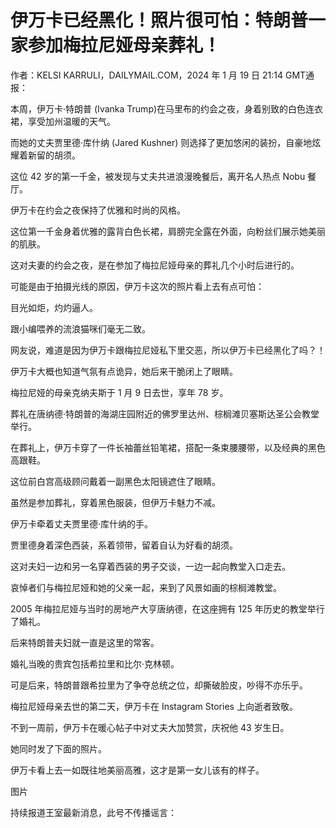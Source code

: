 # 伊万卡已经黑化！照片很可怕：特朗普一家参加梅拉尼娅母亲葬礼！

作者：KELSI KARRULI，DAILYMAIL.COM，2024 年 1 月 19 日 21:14 GMT通报：

本周，伊万卡·特朗普 (Ivanka Trump)在马里布的约会之夜，身着别致的白色连衣裙，享受加州温暖的天气。

而她的丈夫贾里德·库什纳 (Jared Kushner) 则选择了更加悠闲的装扮，自豪地炫耀着新留的胡须。 

这位 42 岁的第一千金，被发现与丈夫共进浪漫晚餐后，离开名人热点 Nobu 餐厅。

伊万卡在约会之夜保持了优雅和时尚的风格。

这位第一千金身着优雅的露背白色长裙，肩膀完全露在外面，向粉丝们展示她美丽的肌肤。

这对夫妻的约会之夜，是在参加了梅拉尼娅母亲的葬礼几个小时后进行的。

可能是由于拍摄光线的原因，伊万卡这次的照片看上去有点可怕：

目光如炬，灼灼逼人。

跟小编喂养的流浪猫咪们毫无二致。

网友说，难道是因为伊万卡跟梅拉尼娅私下里交恶，所以伊万卡已经黑化了吗？！

伊万卡大概也知道气氛有点诡异，她后来干脆闭上了眼睛。

梅拉尼娅的母亲克纳夫斯于 1 月 9 日去世，享年 78 岁。

葬礼在唐纳德·特朗普的海湖庄园附近的佛罗里达州、棕榈滩贝塞斯达圣公会教堂举行。

在葬礼上，伊万卡穿了一件长袖蕾丝铅笔裙，搭配一条束腰腰带，以及经典的黑色高跟鞋。

这位前白宫高级顾问戴着一副黑色太阳镜遮住了眼睛。

虽然是参加葬礼，穿着黑色服装，但伊万卡魅力不减。

伊万卡牵着丈夫贾里德·库什纳的手。

贾里德身着深色西装，系着领带，留着自认为好看的胡须。

这对夫妇一边和另一名穿着西装的男子交谈，一边一起向教堂入口走去。

哀悼者们与梅拉尼娅和她的父亲一起，来到了风景如画的棕榈滩教堂。

2005 年梅拉尼娅与当时的房地产大亨唐纳德，在这座拥有 125 年历史的教堂举行了婚礼。

后来特朗普夫妇就一直是这里的常客。

婚礼当晚的贵宾包括希拉里和比尔·克林顿。

可是后来，特朗普跟希拉里为了争夺总统之位，却撕破脸皮，吵得不亦乐乎。

梅拉尼娅母亲去世的第二天，伊万卡在 Instagram Stories 上向逝者致敬。

不到一周前，伊万卡在暖心帖子中对丈夫大加赞赏，庆祝他 43 岁生日。

她同时发了下面的照片。

伊万卡看上去一如既往地美丽高雅，这才是第一女儿该有的样子。

图片

持续报道王室最新消息，此号不传播谣言：